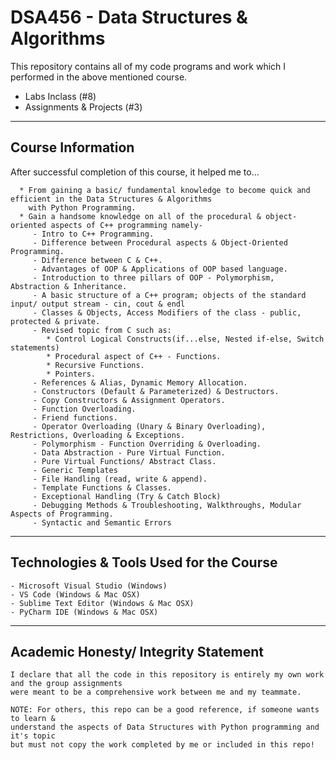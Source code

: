 # DSA456 - Data Structures & Algorithms

This repository contains all of my code programs and work which I performed in the above mentioned course.
- Labs Inclass (#8)
- Assignments & Projects (#3)

----------------------------------------
Course Information
----------------------------------------
After successful completion of this course, it helped me to...

```
  * From gaining a basic/ fundamental knowledge to become quick and efficient in the Data Structures & Algorithms
    with Python Programming.
  * Gain a handsome knowledge on all of the procedural & object-oriented aspects of C++ programming namely-
     - Intro to C++ Programming.
     - Difference between Procedural aspects & Object-Oriented Programming.
     - Difference between C & C++.
     - Advantages of OOP & Applications of OOP based language.
     - Introduction to three pillars of OOP - Polymorphism, Abstraction & Inheritance.
     - A basic structure of a C++ program; objects of the standard input/ output stream - cin, cout & endl
     - Classes & Objects, Access Modifiers of the class - public, protected & private.
     - Revised topic from C such as:
        * Control Logical Constructs(if...else, Nested if-else, Switch statements)
        * Procedural aspect of C++ - Functions.
        * Recursive Functions.
        * Pointers.
     - References & Alias, Dynamic Memory Allocation.  
     - Constructors (Default & Parameterized) & Destructors.
     - Copy Constructors & Assignment Operators.
     - Function Overloading.
     - Friend functions.
     - Operator Overloading (Unary & Binary Overloading), Restrictions, Overloading & Exceptions.
     - Polymorphism - Function Overriding & Overloading.
     - Data Abstraction - Pure Virtual Function.
     - Pure Virtual Functions/ Abstract Class.
     - Generic Templates
     - File Handling (read, write & append).
     - Template Functions & Classes.
     - Exceptional Handling (Try & Catch Block)
     - Debugging Methods & Troubleshooting, Walkthroughs, Modular Aspects of Programming.
     - Syntactic and Semantic Errors
 ```
----------------------------------------
Technologies & Tools Used for the Course
----------------------------------------
```
- Microsoft Visual Studio (Windows)
- VS Code (Windows & Mac OSX)
- Sublime Text Editor (Windows & Mac OSX)
- PyCharm IDE (Windows & Mac OSX)
```
----------------------------------------
Academic Honesty/ Integrity Statement
----------------------------------------
```
I declare that all the code in this repository is entirely my own work and the group assignments
were meant to be a comprehensive work between me and my teammate.

NOTE: For others, this repo can be a good reference, if someone wants to learn &
understand the aspects of Data Structures with Python programming and it's topic
but must not copy the work completed by me or included in this repo!
```


